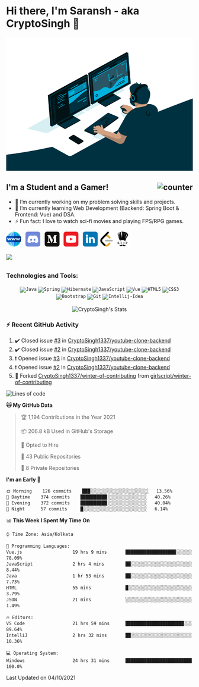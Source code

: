 # Hi there, I'm Saransh - aka CryptoSingh 👋

<div align="center">
<img src="https://github.com/CryptoSingh1337/CryptoSingh1337/blob/master/icons/code.gif" height="360px" width="640px" alt="gif"/>
</div>

## I'm a Student and a Gamer!<img src="https://komarev.com/ghpvc/?username=cryptosingh1337" alt="counter" align="right"/>

- 🔭 I’m currently working on my problem solving skills and projects.
- 🌱 I’m currently learning Web Development (Backend: Spring Boot & Frontend: Vue) and DSA.
- ⚡ Fun fact: I love to watch sci-fi movies and playing FPS/RPG games.

<a href="https://saransh-kumar.online/" target="_blank"><img alt="website" height="40px" width="40px" src="./icons/world-wide-web.svg"/></a>&nbsp;&nbsp;
<a href="https://discord.gg/6efHuzv" target="_blank"><img alt="discord" height="40px" width="40px" src="https://raw.githubusercontent.com/edent/SuperTinyIcons/master/images/svg/discord.svg"/></a>&nbsp;&nbsp;
<a href="https://cryptosingh1337.medium.com/" target="_blank"><img alt="Medium" height="40px" width="40px" src="https://raw.githubusercontent.com/edent/SuperTinyIcons/master/images/svg/medium.svg"/></a>&nbsp;&nbsp;
<a href="https://youtube.com/cryptosingh" target="_blank"><img alt="youtube" height="40px" width="40px" src="https://raw.githubusercontent.com/edent/SuperTinyIcons/master/images/svg/youtube.svg"/></a>&nbsp;&nbsp;
<a href="https://linkedin.com/in/saransh-kumar-2k19/" target="_blank"><img alt="linkedin" height="40px" width="40px" src="https://raw.githubusercontent.com/edent/SuperTinyIcons/master/images/svg/linkedin.svg"/></a>
<a href="https://leetcode.com/cryptosingh/" target="_blank"><img alt="leetcode" height="40px" width="40px" src="./icons/leetcode.svg"/></a>
<a href="https://codechef.com/users/cryptosingh" target="_blank"><img alt="codechef" height="40px" width="40px" src="./icons/codechef.svg"/></a>
<br>
<br>
<a href="https://github.com/CryptoSingh1337/cryptosingh1337.github.io/raw/master/src/assets/resume/SaranshKumar-Resume.pdf" download>![](https://img.shields.io/badge/Download-R%C3%A9sum%C3%A9-blue?style=plastic)</a>

##

### Technologies and Tools:

<div align="center">
<code><img alt="Java" height="40px" width="40px" src="https://raw.githubusercontent.com/tomchen/stack-icons/master/logos/java.svg" title="Java"/></code>
<code><img alt="Spring" height="40px" width="40px" src="https://raw.githubusercontent.com/tomchen/stack-icons/master/logos/spring.svg" title="Spring"/></code>
<code><img alt="Hibernate" height="40px" width="40px" src="https://raw.githubusercontent.com/tomchen/stack-icons/master/logos/hibernate.svg" title="Hibernate"/></code>
<code><img alt="JavaScript" height="40px" width="40px" src="https://raw.githubusercontent.com/tomchen/stack-icons/master/logos/javascript.svg" title="JavaScript"/></code>
<code><img alt="Vue" height="40px" width="40px" src="https://raw.githubusercontent.com/tomchen/stack-icons/master/logos/vue.svg" title="Vue 3"/></code>
<code><img alt="HTML5" height="40px" width="40px" src="https://raw.githubusercontent.com/tomchen/stack-icons/master/logos/html-5.svg" title="HTML5"/></code>
<code><img alt="CSS3" height="40px" width="40px" src="https://raw.githubusercontent.com/tomchen/stack-icons/master/logos/css-3.svg" title="CSS3"/></code>
<code><img alt="Bootstrap" height="40px" width="40px" src="https://raw.githubusercontent.com/tomchen/stack-icons/master/logos/bootstrap.svg" title="Bootstrap"/></code>
<code><img alt="Git" height="40px" width="40px" src="https://raw.githubusercontent.com/tomchen/stack-icons/master/logos/git-icon.svg" title="Git"/></code>
<code><img alt="Intellij-Idea" height="40px" width="40px" src="https://raw.githubusercontent.com/tomchen/stack-icons/master/logos/intellij-idea.svg" title="Intellij-IDEA"/></code>
</div>
<br>
<div align="center">
<img  alt="CryptoSingh's Stats" src="https://github-readme-stats.vercel.app/api?username=CryptoSingh1337&show_icons=true&bg_color=FFFFFF&title_color=003140&icon_color=003140&text_color=0486AA" title="Stats"/>
</div>

### ⚡ Recent GitHub Activity

<!--RECENT_ACTIVITY:start-->

1. ✔️ Closed issue [#3](https://github.com/CryptoSingh1337/youtube-clone-backend/issues/3) in [CryptoSingh1337/youtube-clone-backend](https://github.com/CryptoSingh1337/youtube-clone-backend)
2. ✔️ Closed issue [#2](https://github.com/CryptoSingh1337/youtube-clone-backend/issues/2) in [CryptoSingh1337/youtube-clone-backend](https://github.com/CryptoSingh1337/youtube-clone-backend)
3. ❗️ Opened issue [#3](https://github.com/CryptoSingh1337/youtube-clone-backend/issues/3) in [CryptoSingh1337/youtube-clone-backend](https://github.com/CryptoSingh1337/youtube-clone-backend)
4. ❗️ Opened issue [#2](https://github.com/CryptoSingh1337/youtube-clone-backend/issues/2) in [CryptoSingh1337/youtube-clone-backend](https://github.com/CryptoSingh1337/youtube-clone-backend)
5. 🔱 Forked [CryptoSingh1337/winter-of-contributing](https://github.com/CryptoSingh1337/winter-of-contributing) from [girlscript/winter-of-contributing](https://github.com/girlscript/winter-of-contributing)
<!--RECENT_ACTIVITY:end-->

<!--START_SECTION:waka-->
![Lines of code](https://img.shields.io/badge/From%20Hello%20World%20I%27ve%20Written-459404%20lines%20of%20code-blue)

**🐱 My GitHub Data** 

> 🏆 1,194 Contributions in the Year 2021
 > 
> 📦 206.8 kB Used in GitHub's Storage 
 > 
> 💼 Opted to Hire
 > 
> 📜 43 Public Repositories 
 > 
> 🔑 8 Private Repositories  
 > 
**I'm an Early 🐤** 

```text
🌞 Morning    126 commits    ███░░░░░░░░░░░░░░░░░░░░░░   13.56% 
🌆 Daytime    374 commits    ██████████░░░░░░░░░░░░░░░   40.26% 
🌃 Evening    372 commits    ██████████░░░░░░░░░░░░░░░   40.04% 
🌙 Night      57 commits     █░░░░░░░░░░░░░░░░░░░░░░░░   6.14%

```


📊 **This Week I Spent My Time On** 

```text
⌚︎ Time Zone: Asia/Kolkata

💬 Programming Languages: 
Vue.js                   19 hrs 9 mins       ███████████████████░░░░░░   78.09% 
JavaScript               2 hrs 4 mins        ██░░░░░░░░░░░░░░░░░░░░░░░   8.44% 
Java                     1 hr 53 mins        ██░░░░░░░░░░░░░░░░░░░░░░░   7.73% 
HTML                     55 mins             █░░░░░░░░░░░░░░░░░░░░░░░░   3.79% 
JSON                     21 mins             ░░░░░░░░░░░░░░░░░░░░░░░░░   1.49%

🔥 Editors: 
VS Code                  21 hrs 59 mins      ██████████████████████░░░   89.64% 
IntelliJ                 2 hrs 32 mins       ██░░░░░░░░░░░░░░░░░░░░░░░   10.36%

💻 Operating System: 
Windows                  24 hrs 31 mins      █████████████████████████   100.0%

```


 Last Updated on 04/10/2021
<!--END_SECTION:waka-->
